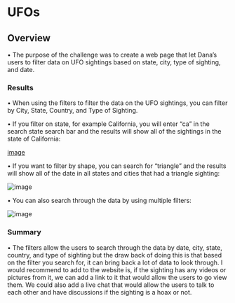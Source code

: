 # UFOs

## Overview

•    The purpose of the challenge was to create a web page that let Dana’s users to filter data on UFO sightings based on state, city, type of sighting, and date.


### Results

•    When using the filters to filter the data on the UFO sightings, you can filter by City, State, Country, and Type of Sighting. 

•    If you filter on state, for example California, you will enter “ca” in the search state search bar and the results will show all of the sightings in the state of California:

 [image](https://user-images.githubusercontent.com/78935982/119296521-b5cbb880-bc1e-11eb-9d6b-9e646f13a79b.png)


•    If you want to filter by shape, you can search for “triangle” and the results will show all of the date in all states and cities that had a triangle sighting:

 ![image](https://user-images.githubusercontent.com/78935982/119296535-bb290300-bc1e-11eb-9561-32fe292038e5.png)


•    You can also search through the data by using multiple filters:

 ![image](https://user-images.githubusercontent.com/78935982/119296540-bebc8a00-bc1e-11eb-9465-6fa24d634497.png)



### Summary

•    The filters allow the users to search through the data by date, city, state, country, and type of sighting but the draw back of doing this is that based on the filter you search for, it can bring back a lot of data to look through. I would recommend to add to the website is, if the sighting has any videos or pictures from it, we can add a link to it that would allow the users to go view them. We could also add a live chat that would allow the users to talk to each other and have discussions if the sighting is a hoax or not. 
